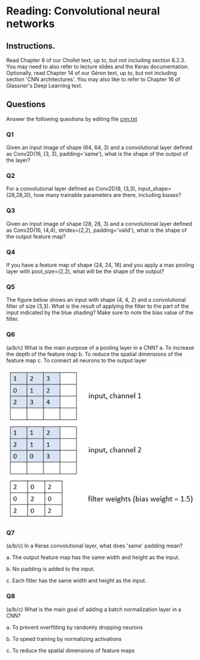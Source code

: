# Reading: Convolutional neural networks

## Instructions. 

Read Chapter 8 of our Chollet text, up to, but not including section 8.2.3.  You may need to also refer to lecture slides and the Keras documentation.  Optionally, read Chapter 14 of our Géron text, up to, but not including section 'CNN architectures'.  You may also like to refer to Chapter 16 of Glassner's Deep Learning text.

## Questions
Answer the following questions by editing file [cnn.txt](cnn.txt)

### Q1
Given an input image of shape (64, 64, 3) and a convolutional layer defined as Conv2D(16, (3, 3), padding='same'), what is the shape of the output of the layer?

### Q2
For a convolutional layer defined as Conv2D(8, (3,3), input_shape=(28,28,3)), how many trainable parameters are there, including biases?

### Q3
Given an input image of shape (28, 28, 3) and a convolutional layer defined as Conv2D(16, (4,4), strides=(2,2), padding='valid'), what is the shape of the output feature map?

### Q4
If you have a feature map of shape (24, 24, 16) and you apply a max pooling layer with pool_size=(2,2), what will be the shape of the output?

### Q5
The figure below shows an input with shape (4, 4, 2) and a convolutional filter of size (3,3).  What is the result of applying the filter to the part of the input indicated by the blue shading?  Make sure to note the bias value of the filter.


### Q6
(a/b/c)
What is the main purpose of a pooling layer in a CNN?
    a.	To increase the depth of the feature map
    b.	To reduce the spatial dimensions of the feature map
    c.	To connect all neurons to the output layer

![Picture1.png](Picture1.png)

### Q7
(a/b/c)
In a Keras convolutional layer, what does 'same' padding mean?

a.	The output feature map has the same width and height as the input.

b.	No padding is added to the input.

c.	Each filter has the same width and height as the input.


### Q8
(a/b/c)
What is the main goal of adding a batch normalization layer in a CNN?

a.	To prevent overfitting by randomly dropping neurons

b.	To speed training by normalizing activations

c.	To reduce the spatial dimensions of feature maps

